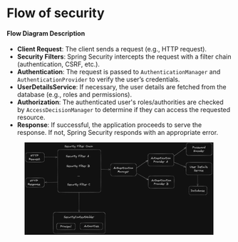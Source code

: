 # Flow of security

#### Flow Diagram Description

* **Client Request**: The client sends a request (e.g., HTTP request).
* **Security Filters**: Spring Security intercepts the request with a filter chain (authentication, CSRF, etc.).
* **Authentication**: The request is passed to `AuthenticationManager` and `AuthenticationProvider` to verify the user’s credentials.
* **UserDetailsService**: If necessary, the user details are fetched from the database (e.g., roles and permissions).
* **Authorization**: The authenticated user's roles/authorities are checked by `AccessDecisionManager` to determine if they can access the requested resource.
* **Response**: If successful, the application proceeds to serve the response. If not, Spring Security responds with an appropriate error.

<figure><img src="../.gitbook/assets/image (31).png" alt=""><figcaption></figcaption></figure>
